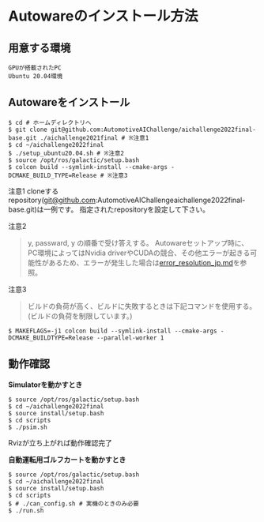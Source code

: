 # Autowareのインストール方法

## 用意する環境
```
GPUが搭載されたPC
Ubuntu 20.04環境
```


## Autowareをインストール

```
$ cd # ホームディレクトリへ
$ git clone git@github.com:AutomotiveAIChallenge/aichallenge2022final-base.git ./aichallenge2021final # ※注意1
$ cd ~/aichallenge2022final
$ ./setup_ubuntu20.04.sh # ※注意2
$ source /opt/ros/galactic/setup.bash
$ colcon build --symlink-install --cmake-args -DCMAKE_BUILD_TYPE=Release # ※注意3
```

注意1
cloneするrepository(git@github.com:AutomotiveAIChallengeaichallenge2022final-base.git)は一例です。
指定されたrepositoryを設定して下さい。

注意2
> y, passward, y の順番で受け答えする。
> Autowareセットアップ時に、PC環境によってはNvidia driverやCUDAの競合、その他エラーが起きる可能性があるため、エラーが発生した場合は[error_resolution_jp.md](./error_resolution_jp.md)を参照。

注意3
> ビルドの負荷が高く、ビルドに失敗するときは下記コマンドを使用する。(ビルドの負荷を制限しています。)
```
$ MAKEFLAGS=-j1 colcon build --symlink-install --cmake-args -DCMAKE_BUILDTYPE=Release --parallel-worker 1
```

## 動作確認


**Simulatorを動かすとき**
```
$ source /opt/ros/galactic/setup.bash
$ cd ~/aichallenge2022final
$ source install/setup.bash
$ cd scripts
$ ./psim.sh
```
Rvizが立ち上がれば動作確認完了

**自動運転用ゴルフカートを動かすとき**
```
$ source /opt/ros/galactic/setup.bash
$ cd ~/aichallenge2022final
$ source install/setup.bash
$ cd scripts
$ # ./can_config.sh # 実機のときのみ必要
$ ./run.sh
```


